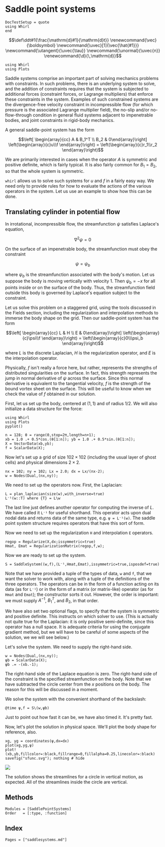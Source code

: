 # Saddle point systems

```@meta
DocTestSetup = quote
using Whirl
end
```

```math
\def\ddt#1{\frac{\mathrm{d}#1}{\mathrm{d}t}}

\renewcommand{\vec}{\boldsymbol}
\newcommand{\uvec}[1]{\vec{\hat{#1}}}
\newcommand{\utangent}{\uvec{\tau}}
\newcommand{\unormal}{\uvec{n}}

\renewcommand{\d}{\,\mathrm{d}}
```


```@setup create
using Whirl
using Plots
```
Saddle systems comprise an important part of solving mechanics problems with
constraints. In such problems, there is an underlying system to solve, and the
addition of constraints requires that the system is subjected to additional
forces (constraint forces, or Lagrange multipliers) that enforce these constraints
in the system. Examples of such constrained systems are the divergence-free
velocity constraint in incompressible flow (for which pressure is the associated
Lagrange multiplier field), the no-slip and/or no-flow-through condition in
general fluid systems adjacent to impenetrable bodies, and joint constraints in
rigid-body mechanics.

A general saddle-point system has the form

$$\left[ \begin{array}{cc} A & B_1^T \\ B_2 & 0\end{array}\right] \left(\begin{array}{c}u\\f \end{array}\right) = \left(\begin{array}{c}r_1\\r_2 \end{array}\right)$$

We are primarily interested in cases when the operator $A$ is symmetric and positive definite,
which is fairly typical. It is also fairly common for $B_1 = B_2$, so that the
whole system is symmetric.

`whirl` allows us to solve such systems for $u$ and $f$ in a fairly easy way.
We need only to provide rules for how to evaluate the actions of the various
operators in the system. Let us use an example to show how this can be done.


## Translating cylinder in potential flow

In irrotational, incompressible flow, the streamfunction $\psi$ satisfies Laplace's equation,

$$\nabla^2 \psi = 0$$

On the surface of an impenetrable body, the streamfunction must obey the constraint

$$\psi = \psi_b$$

where $\psi_b$ is the streamfunction associated with the body's motion. Let us
suppose the body is moving vertically with velocity 1. Then $\psi_b = -x$ for all
points inside or on the surface of the body. Thus, the streamfunction field outside
this body is governed by Laplace's equation subject to the constraint.

Let us solve this problem on a staggered grid, using the tools discussed in
the Fields section, including the regularization and interpolation methods to
immerse the body shape on the grid. Then our saddle-point system has the form

$$\left[ \begin{array}{cc} L & H \\ E & 0\end{array}\right] \left(\begin{array}{c}\psi\\f \end{array}\right) = \left(\begin{array}{c}0\\\psi_b \end{array}\right)$$

where $L$ is the discrete Laplacian, $H$ is the regularization operator, and
$E$ is the interpolation operator.

Physically, $f$ isn't really a force here, but
rather, represents the strengths of distributed singularities on the surface.
In fact, this strength represents the jump in normal derivative of $\psi$ across
the surface. Since this normal derivative is equivalent to the tangential velocity,
$f$ is the strength of the bound vortex sheet on the surface. This will be useful
to know when we check the value of $f$ obtained in our solution.

First, let us set up the body, centered at $(1,1)$ and of radius $1/2$. We will
also initialize a data structure for the force:

```@setup saddle
using Whirl
using Plots
pyplot()
```

```@repl saddle
n = 128; θ = range(0,stop=2π,length=n+1);
xb = 1.0 .+ 0.5*cos.(θ[1:n]); yb = 1.0 .+ 0.5*sin.(θ[1:n]);
X = VectorData(xb,yb);
f = ScalarData(X);
```

Now let's set up a grid of size $102\times 102$ (including the usual layer
of ghost cells) and physical dimensions $2\times 2$.

```@repl saddle
nx = 102; ny = 102; Lx = 2.0; dx = Lx/(nx-2);
w = Nodes(Dual,(nx,ny));
```

We need to set up the operators now. First, the Laplacian:
```@repl saddle
L = plan_laplacian(size(w),with_inverse=true)
L⁻¹(w::T) where {T} = L\w
```
The last line just defines another operator for computing the inverse of $L$. We
have called it `L⁻¹` for useful shorthand.
This operator acts upon dual nodal data and returns data of the same type, e.g.
`ψ = L⁻¹(w)`. The saddle point system structure requires operators that have this
sort of form.

Now we need to set up the regularization `H` and interpolation `E` operators.
```@repl saddle
regop = Regularize(X,dx;issymmetric=true)
Hmat, Emat = RegularizationMatrix(regop,f,w);
```

Now we are ready to set up the system.
```@repl saddle
S = SaddleSystem((w,f),(L⁻¹,Hmat,Emat),issymmetric=true,isposdef=true)
```
Note that we have provided a tuple of the types of data, `w` and `f`, that we want the solver
to work with, along with a tuple of the definitions of the three operators. The operators
can be in the form of a function acting on its data (as for `L⁻¹`) or in the form of a
matrix (or matrix-like) operator (as for `Hmat` and `Emat`); the constructor sorts it
out. However, the order is important: we must supply $A^{-1}$, $B_1^T$, and $B_2$, in
that order.

We have also
set two optional flags, to specify that the system is symmetric and positive definite.
This instructs on which solver to use. (This is actually not quite true for the Laplacian: it is only positive semi-definite, since this operator has a null space. It is
  adequate criteria for using the conjugate gradient method, but we will have to
  be careful of some aspects of the solution, we we will see below.)

Let's solve the system. We need to supply the right-hand side.
```@repl saddle
w = Nodes(Dual,(nx,ny));
ψb = ScalarData(X);
ψb .= -(xb.-1);
```
The right-hand side of the Laplace equation is zero. The right-hand side of the
constraint is the specified streamfunction on the body. Note that we have
subtracted the circle center from the $x$ positions on the body. The reason for
this will be discussed in a moment.

We solve the system with the convenient shorthand of the backslash:
```@repl saddle
@time ψ,f = S\(w,ψb)
```
Just to point out how fast it can be, we have also timed it. It's pretty fast.

Now, let's plot the solution in physical space. We'll plot the body shape for
reference, also.
```@repl saddle
xg, yg = coordinates(ψ,dx=dx)
plot(xg,yg,ψ)
plot!(xb,yb,fillcolor=:black,fillrange=0,fillalpha=0.25,linecolor=:black)
savefig("sfunc.svg"); nothing # hide
```
![](sfunc.svg)

The solution shows the streamlines for a circle in vertical motion, as expected.
All of the streamlines inside the circle are vertical.

## Methods

```@autodocs
Modules = [SaddlePointSystems]
Order   = [:type, :function]
```

## Index

```@index
Pages = ["saddlesystems.md"]
```

